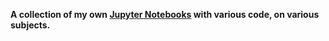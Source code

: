 <b>A collection of my own <a href="https://jupyter.org/">Jupyter Notebooks</a> with various code, on various subjects.</b>
